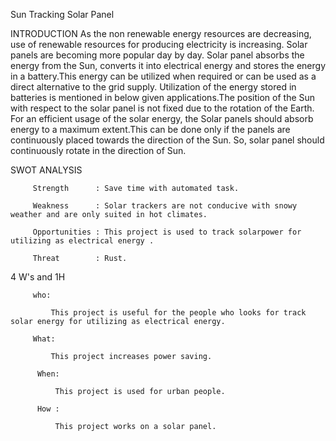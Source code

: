 Sun Tracking Solar Panel 

INTRODUCTION
    As the non renewable energy resources are decreasing, use of renewable resources for producing electricity is increasing. Solar panels are becoming more popular day by day.  Solar panel absorbs the energy from the Sun, converts it into electrical energy and stores the energy in a battery.This energy can be utilized when required or can be used as a direct alternative to the grid supply. Utilization of the energy stored in batteries is mentioned in below given applications.The position of the Sun with respect to the solar panel is not fixed due to the rotation of the Earth. For an efficient usage of the solar energy, the Solar panels should absorb energy to a maximum extent.This can be done only if the panels are continuously placed towards the direction of the Sun. So, solar panel should continuously rotate in the direction of Sun. 
      
 SWOT ANALYSIS
 
         Strength      : Save time with automated task.
         
         Weakness      : Solar trackers are not conducive with snowy weather and are only suited in hot climates.
         
         Opportunities : This project is used to track solarpower for utilizing as electrical energy .
         
         Threat        : Rust.
        
 4 W's and 1H
         
         who: 
         
             This project is useful for the people who looks for track solar energy for utilizing as electrical energy.
             
         What:
         
             This project increases power saving.
             
          When:
          
              This project is used for urban people.
         
          How :
          
              This project works on a solar panel.
